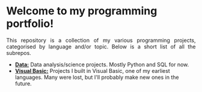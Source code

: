 # Welcome to my programming portfolio!

<p align="justify">This repository is a collection of my various programming projects, categorised by language and/or topic. Below is a short list of all the subrepos.</p>

<ul>
    <li><b><a href="https://github.com/NicolaBagala/portfolio/tree/master/data">Data:</a></b> Data analysis/science projects. Mostly Python and SQL for now.</li>
    <li><b><a href="https://github.com/NicolaBagala/portfolio/tree/master/visual_basic">Visual Basic:</a></b> Projects I built in Visual Basic, one of my earliest languages. Many were lost, but I'll probably make new ones in the future.</li>
<ul>

</div>






